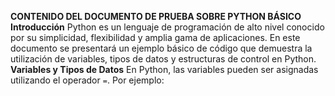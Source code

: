 **CONTENIDO DEL DOCUMENTO DE PRUEBA SOBRE PYTHON BÁSICO**
**Introducción**
Python es un lenguaje de programación de alto nivel conocido por su simplicidad, flexibilidad y amplia gama de aplicaciones. En este documento se presentará un ejemplo básico de código que demuestra la utilización de variables, tipos de datos y estructuras de control en Python.
**Variables y Tipos de Datos**
En Python, las variables pueden ser asignadas utilizando el operador `=`. Por ejemplo: